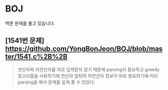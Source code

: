 # BOJ
  백준 문제를 풀고 있습니다.
  
## [1541번 문제] https://github.com/YongBonJeon/BOJ/blob/master/1541.c%2B%2B
> 연산자와 피연산자를 따로 입력받지 않기 때문에 parsing이 필요하고 greedy 알고리즘을 사용하기에 연산자
앞뒤의 피연산자 정보가 바로 필요하기에 미리 parsing을 해서 문제를 쉽게 풀 수 있었다.
